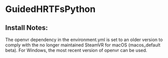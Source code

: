 # GuidedHRTFsPython

## Install Notes:
The openvr dependency in the environment.yml is set to an older version to comply with the no longer maintained SteamVR for macOS (macos_default beta). For Windows, the most recent version of openvr can be used. 